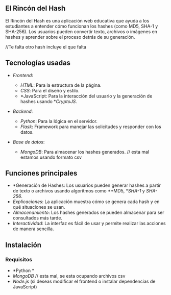 ## El Rincón del Hash

El Rincón del Hash es una aplicación web educativa que ayuda a los estudiantes a entender cómo funcionan los hashes (como MD5, SHA-1 y SHA-256). Los usuarios pueden convertir texto, archivos o imágenes en hashes y aprender sobre el proceso detrás de su generación. 

//Te falta otro hash incluye el que falta 

## Tecnologías usadas

- *Frontend*:
  - *HTML*: Para la estructura de la página.
  - *CSS*: Para el diseño y estilo.
  - *JavaScript: Para la interacción del usuario y la generación de hashes usando **CryptoJS*.

- *Backend*:
  - *Python*: Para la lógica en el servidor.
  - *Flask*: Framework para manejar las solicitudes y responder con los datos.

- *Base de datos*:
  - *MongoDB*: Para almacenar los hashes generados. // esta mal estamos usando formato csv

## Funciones principales

- *Generación de Hashes: Los usuarios pueden generar hashes a partir de texto o archivos usando algoritmos como **MD5, **SHA-1* y *SHA-256*.
- *Explicaciones*: La aplicación muestra cómo se genera cada hash y en qué situaciones se usan.
- *Almacenamiento*: Los hashes generados se pueden almacenar para ser consultados más tarde.
- *Interactividad*: La interfaz es fácil de usar y permite realizar las acciones de manera sencilla.

## Instalación

### Requisitos

- *Python *  
- *MongoDB*  // esta mal, se esta ocupando archivos csv
- *Node.js* (si deseas modificar el frontend o instalar dependencias de JavaScript)